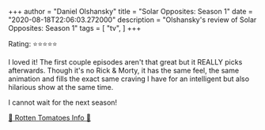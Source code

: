 +++
author = "Daniel Olshansky"
title = "Solar Opposites: Season 1"
date = "2020-08-18T22:06:03.272000"
description = "Olshansky's review of Solar Opposites: Season 1"
tags = [
    "tv",
]
+++

Rating: ⭐⭐⭐⭐⭐

I loved it! The first couple episodes aren't that great but it REALLY picks afterwards. Though it's no Rick & Morty, it has the same feel, the same animation and fills the exact same craving I have for an intelligent but also hilarious show at the same time.

I cannot wait for the next season!

[🍅 Rotten Tomatoes Info 🍅](https://www.rottentomatoes.com//tv/solar_opposites/s01)